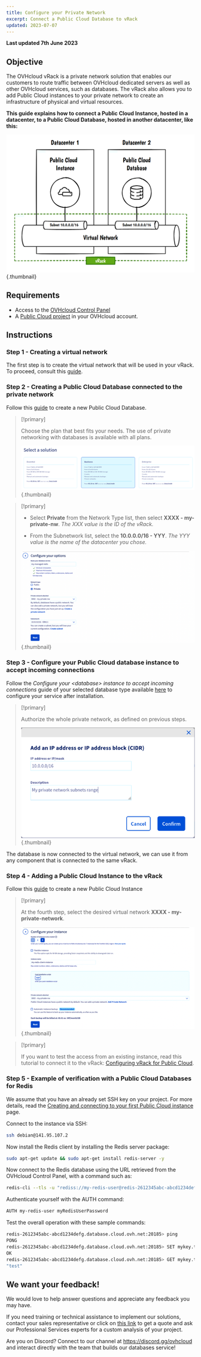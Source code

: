 ```yaml
---
title: Configure your Private Network
excerpt: Connect a Public Cloud Database to vRack
updated: 2023-07-07
---
```


**Last updated 7th June 2023**

## Objective

The OVHcloud vRack is a private network solution that enables our customers to route traffic between OVHcloud dedicated servers as well as other OVHcloud services, such as databases. The vRack also allows you to add Public Cloud instances to your private network to create an infrastructure of physical and virtual resources.

**This guide explains how to connect a Public Cloud Instance, hosted in a datacenter, to a Public Cloud Database, hosted in another datacenter, like this:**

![vrack schema](images/redis_tuto_02_vrack-20220829155628651.png){.thumbnail}

## Requirements

- Access to the [OVHcloud Control Panel](https://ca.ovh.com/auth/?action=gotomanager&from=https://www.ovh.com/world/&ovhSubsidiary=we)
- A [Public Cloud project](https://www.ovhcloud.com/en/public-cloud/) in your OVHcloud account.

## Instructions

### Step 1 - Creating a virtual network

The first step is to create the virtual network that will be used in your vRack. To proceed, consult this [guide](/pages/platform/network-services/getting-started-07-creating-vrack).

### Step 2 - Creating a Public Cloud Database connected to the private network


Follow this [guide](/pages/platform/databases/databases_01_order_control_panel) to create a new Public Cloud Database.

> [!primary]
>
> Choose the plan that best fits your needs. The use of private networking with databases is available with all plans.
>
> ![Choose plan](images/databases_01_order_control_panel-2022072719143198.png){.thumbnail}
>

> [!primary]
>
> - Select **Private** from the Network Type list, then select **XXXX - my-private-nw**.
> *The XXX value is the ID of the vRack.*
>
> - From the Subnetwork list, select the **10.0.0.0/16 - YYY**.
> *The YYY value is the name of the datacenter you chose.*
>
> ![Configure options](images/redis_08_vrack_12.png){.thumbnail}
>


### Step 3 - Configure your Public Cloud database instance to accept incoming connections

Follow the *Configure your \<database> instance to accept incoming connections* guide of your selected database type available [here](/products/public-cloud-databases) to configure your service after installation.

> [!primary]
>
> Authorize the whole private network, as defined on previous steps.
>
>![Add virtual network subnet](images/redis_08_vrack_19.png){.thumbnail}
>

The database is now connected to the virtual network, we can use it from any component that is connected to the same vRack.

### Step 4 - Adding a Public Cloud Instance to the vRack

Follow this [guide](/pages/platform/public-cloud/public-cloud-first-steps#create-instance) to create a new Public Cloud Instance


> [!primary]
>
> At the fourth step, select the desired virtual network **XXXX - my-private-network**.
>
> ![Configure the instance](images/redis_08_vrack_24.png){.thumbnail}
>

> [!primary]
>
>If you want to test the access from an existing instance, read this tutorial to connect it to the vRack: [Configuring vRack for Public Cloud](/pages/platform/network-services/getting-started-07-creating-vrack#in-case-of-an-existing-instance).
>

### Step 5 - Example of verification with a Public Cloud Databases for Redis

We assume that you have an already set SSH key on your project. For more details, read the [Creating and connecting to your first Public Cloud instance](/pages/platform/public-cloud/public-cloud-first-steps) page.

Connect to the instance via SSH:

```bash
ssh debian@141.95.107.2
```

Now install the Redis client by installing the Redis server package:

```bash
sudo apt-get update && sudo apt-get install redis-server -y
```

Now connect to the Redis database using the URL retrieved from the OVHcloud Control Panel, with a command such as:

```bash
redis-cli --tls -u "rediss://my-redis-user@redis-2612345abc-abcd1234defg.database.cloud.ovh.net:20185"
```

Authenticate yourself with the AUTH command:

```bash
AUTH my-redis-user myRedisUserPassword
```

Test the overall operation with these sample commands:

```bash
redis-2612345abc-abcd1234defg.database.cloud.ovh.net:20185> ping
PONG
redis-2612345abc-abcd1234defg.database.cloud.ovh.net:20185> SET mykey.test test
OK
redis-2612345abc-abcd1234defg.database.cloud.ovh.net:20185> GET mykey.test
"test"
```

## We want your feedback!

We would love to help answer questions and appreciate any feedback you may have.

If you need training or technical assistance to implement our solutions, contact your sales representative or click on [this link](https://www.ovhcloud.com/en/professional-services/) to get a quote and ask our Professional Services experts for a custom analysis of your project.

Are you on Discord? Connect to our channel at <https://discord.gg/ovhcloud> and interact directly with the team that builds our databases service!
